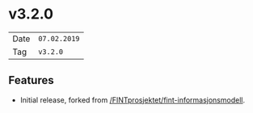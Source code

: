 # v3.2.0

|      |              |
|------|--------------|
| Date | `07.02.2019` |
| Tag  | `v3.2.0`     |

## Features

* Initial release, forked from [/FINTprosjektet/fint-informasjonsmodell](FINT).
